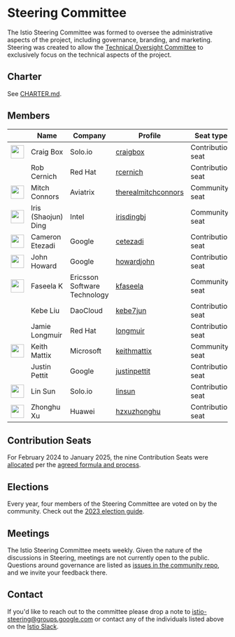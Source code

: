 # Steering Committee

The Istio Steering Committee was formed to oversee the administrative aspects of the project, including governance, branding, and marketing.
Steering was created to allow the [Technical Oversight Committee](../TECH-OVERSIGHT-COMMITTEE.md) to exclusively focus on the technical aspects of the project.

## Charter

See [CHARTER.md](CHARTER.md).

## Members

&nbsp; | Name | Company | Profile | Seat type
---|---|---|---|---
<img width="30px" src="https://avatars.githubusercontent.com/u/132510?v=4"> | Craig Box | Solo.io | [craigbox](https://github.com/craigbox) | Contribution seat
| | Rob Cernich | Red Hat | [rcernich](https://github.com/rcernich) | Contribution seat
<img width="30px" src="https://cache.sessionize.com/image/d864-400o400o2-NDCYJ1JH1eYh7SSDrc5rCM.jpeg"> | Mitch Connors | Aviatrix | [therealmitchconnors](https://github.com/therealmitchconnors) | Community seat
<img width="30px" src="https://events.istio.io/istiocon-2021/images/speakers/iris-ding.jpg"> | Iris (Shaojun) Ding | Intel | [irisdingbj](https://github.com/irisdingbj) | Community seat
<img width="30px" src="https://avatars.githubusercontent.com/u/7274813?v=4"> | Cameron Etezadi | Google | [cetezadi](https://github.com/cetezadi) | Contribution seat
<img width="30px" src="https://avatars.githubusercontent.com/u/623453?v=4"> | John Howard | Google | [howardjohn](https://github.com/howardjohn) | Contribution seat
<img width="30px" src="https://avatars.githubusercontent.com/u/7901446?v=4"> | Faseela K | Ericsson Software Technology | [kfaseela](https://github.com/kfaseela) | Community seat
| | Kebe Liu | DaoCloud | [kebe7jun](https://github.com/kebe7jun) | Contribution seat
| | Jamie Longmuir | Red Hat | [longmuir](https://github.com/longmuir) | Contribution seat
| <img width="30px" src="https://avatars.githubusercontent.com/u/1531662?v=4"> | Keith Mattix | Microsoft | [keithmattix](https://github.com/keithmattix) | Community seat
| | Justin Pettit | Google | [justinpettit](https://github.com/justinpettit) | Contribution seat
<img width="30px" src="https://avatars.githubusercontent.com/u/1588319?v=4"> | Lin Sun | Solo.io | [linsun](https://github.com/linsun) | Contribution seat
<img width="30px" src="https://avatars.githubusercontent.com/u/13374016?v=4"> | Zhonghu Xu | Huawei | [hzxuzhonghu](https://github.com/hzxuzhonghu) | Contribution seat

## Contribution Seats

For February 2024 to January 2025, the nine Contribution Seats were [allocated](https://docs.google.com/spreadsheets/d/1OIwf11xdL3VHi18uhOnHMwQnlXBS22vvhL0m1qraIds/edit#gid=1365082320) per the [agreed formula and process](CONTRIBUTION-FORMULA.md).

## Elections

Every year, four members of the Steering Committee are voted on by the community. Check out the [2023 election guide](elections/2023/).

## Meetings

The Istio Steering Committee meets weekly.
Given the nature of the discussions in Steering, meetings are not currently open to the public. Questions around governance are listed as [issues in the community repo](https://github.com/istio/community/labels/steering-governance), and we invite your feedback there.

## Contact

If you'd like to reach out to the committee please drop a note to
[istio-steering@groups.google.com](mailto:istio-steering@groups.google.com) or contact any
of the individuals listed above on the [Istio Slack](https://slack.istio.io/).

